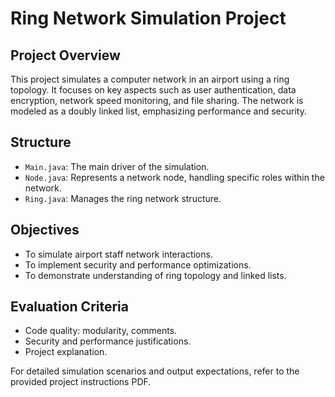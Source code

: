 # Ring Network Simulation Project

## Project Overview
This project simulates a computer network in an airport using a ring topology. It focuses on key aspects such as user authentication, data encryption, network speed monitoring, and file sharing. The network is modeled as a doubly linked list, emphasizing performance and security.

## Structure
- `Main.java`: The main driver of the simulation.
- `Node.java`: Represents a network node, handling specific roles within the network.
- `Ring.java`: Manages the ring network structure.

## Objectives
- To simulate airport staff network interactions.
- To implement security and performance optimizations.
- To demonstrate understanding of ring topology and linked lists.

## Evaluation Criteria
- Code quality: modularity, comments.
- Security and performance justifications.
- Project explanation.

For detailed simulation scenarios and output expectations, refer to the provided project instructions PDF.
